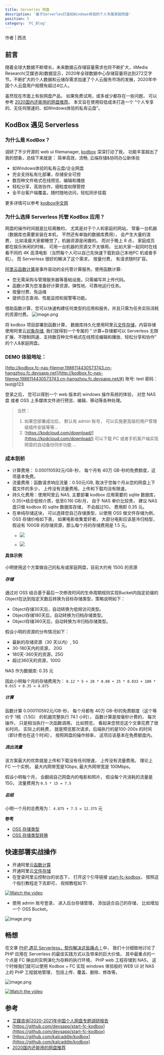 ```yaml
---
title: Serverles 网盘
description: '基于Serverles打造如Windows体验的个人专属家庭网盘'
position: 5
category: 'FC_Blog'
---
```


作者 | 西流

## 前言
随着全球大数据不断增长，未来数据云存储容量需求也将不断扩大，iiMedia Research(艾媒咨询)数据显示，2020年全球数据中心存储容量将达到272艾字节。不断扩大的个人数据和云储存需求加速了个人云服务市场的发展，2020年中国个人云盘用户规模有超过4亿人。

虽然现在市面上有些网盘产品， 如果免费试用，或多或少都存在一些问题， 可以参考 [2020国内还能用的网盘推荐](https://zhuanlan.zhihu.com/p/107343480)。 本文旨在使用较低成本打造一个 “个人专享的、无任何限速的、如Windows体验的私有云盘”。
## KodBox 遇见 Serverless
### 为什么是 KodBox？

调研了不少开源的 web ui filemanager, [kodbox](https://github.com/kalcaddle/kodbox)  深深打动了我， 功能丰富超出了我的想象，总结下来就是：
简单高效，流畅, 云端存储&协同办公新体验

- 如Windows体验的私有云盘/企业网盘
- 完全支持私有化部署，存储安全可控
- 数百种文件格式在线预览、编辑和播放
- 轻松分享，高效协作，细粒度权限管控
- 全平台客户端覆盖，随时随地访问，轻松同步挂载

更多详情可以参考 [kodbox中文网](https://kodcloud.com/#lang=zh_CN)

### 为什么选择 Serverless 托管 KodBox 应用？
网盘的操作时间就是比较离散的， 尤其是对于个人和家庭的网站， 常备一台机器（数据库也需要安装在本机， 不然还有单独的数据库费用）， 会产生大量的浪费， 比如凌晨大家都睡觉了，机器资源是闲置的。 而对于晚上 8 点， 家庭成员都在娱乐休闲的时候， 可用一台机器的资源又不太够用， 比如大家一起同时在线看不同的 4K 高清电影（当然每个人可以自己先快速下载到自己本地PC 机或者手机）。 而 Serverless 很好的解决了这个需求， 按量付费， 有请求随时扩容。

[阿里云函数计算](https://help.aliyun.com/document_detail/52895.html)是事件驱动的全托管计算服务。使用函数计算:

- 您无需采购与管理服务器等基础设施，只需编写并上传代码。
- 函数计算为您准备好计算资源，弹性地、可靠地运行任务。
- 按量付费、免运维
- 提供日志查询、性能监控和报警等功能。

借助函数计算，您可以快速构建任何类型的应用和服务，并且只需为任务实际消耗的资源付费。
![image.png](https://img.alicdn.com/imgextra/i3/O1CN01mw9qWt1skjudf9ALV_!!6000000005805-2-tps-772-324.png)

将 kodbox 项目部署到函数计算， 数据库持久化使用阿里云[文件存储](https://help.aliyun.com/product/27516.html)，内容存储使用阿里云[对象存储](https://help.aliyun.com/product/31815.html),  我们就得到一个专属的 " 计算+存储都可以 Serverless 无限扩展、不限制网速、支持数百种文件格式在线预览编辑和播放、轻松分享和协作" 的个人&家庭网盘。

### DEMO 体验地址：
[http://kodbox.fc-nas-filemgr.1986114430573743.cn-hangzhou.fc.devsapp.net](http://kodbox.fc-nas-filemgr.1986114430573743.cn-hangzhou.fc.devsapp.net/#)
账号:  test     密码：test@123

登录之后， 您可以得到一个 web 版本的 windows 操作系统的体验， 对您 NAS 盘 或者 OSS 上多媒体文件进行预览、编辑、移动等各种处理。
> 当然：
> 1. 如果您部署成功后， 默认有 admin 账号， 可以实施更高级的用户管理级插件安装等等...
> 1. [https://kodcloud.com/download/](https://kodcloud.com/download/) 可以下载 PC 或者手机客户端实现网盘的自动备份同步功能   ...

### 成本剖析

- 计算费用： 0.000110592元/GB-秒， 每个月有 40万 GB-秒的免费额度，这项基本免费。
- 流量费用：函数请求响应流量：0.50元/GB,  取决于您每个月从您的网盘上下载文件的多少， 上传没有流量费用。上传和下载均没有限速。
- 持久化费用：使用阿里云 NAS,  主要部署 kodbox 应用需要的 sqlite 数据库， 0.35(*结合低频介质，低至0.19) GB/月， 由于 NAS 单价比较贵， 建议 NAS 盘只做 kodbox 的 sqlite 数据库存储， 不会超过1G， 费用即 0.35 元。
- 在单纯存储这块， 可以选择您自己存储类型，以使用 OSS 做文件存储为例， OSS 存储价格如下表， 如果电影收集爱好者， 大部分电影应该是冷归档型，假设有 100GB 的存储资源，那么每个月的存储费用是 1.5 元。
   - ![](https://img.alicdn.com/imgextra/i1/O1CN01GEic5J1LpQdg2ASdO_!!6000000001348-2-tps-2448-166.png#crop=0&crop=0&crop=1&crop=1&id=WaALO&originHeight=166&originWidth=2448&originalType=binary&ratio=1&rotation=0&showTitle=false&status=done&style=none&title=)

   - ![](https://img.alicdn.com/imgextra/i2/O1CN01e6dygX1znDLioRfQe_!!6000000006758-2-tps-1210-756.png#crop=0&crop=0&crop=1&crop=1&id=fGB0B&originHeight=756&originWidth=1210&originalType=binary&ratio=1&rotation=0&showTitle=false&status=done&style=none&title=)

#### 具体示例
小明使用这个方案做自己的私有或家庭网盘，目前大约有 150G 的资源

##### 存储
通过对 OSS 结合基于最后一次修改时间的生命周期规则实现Bucket内指定前缀的Object在达到指定天数后转换为目标存储类型，策略说明如下：

- Object存储30天后，自动转换为低频访问类型。
- Object存储180天后，自动转换为归档存储类型。
- Object存储360天后，自动转换为冷归档存储类型。

假设小明的资源的分布情况如下：
- 最新的存储资源（30 天以内）, 5G
- 30-180天内的资源， 20G
- 180天-360天的资源，25G
- 超过360天的资源，100G

NAS 作为数据库: 0.35 元

因此小明每个月的存储费用为： `0.12 * 5 + 20 * 0.08 + 25 * 0.033 + 100 * 0.015 + 0.35 = 4.875`

##### 计算
函数计算 0.000110592元/GB-秒， 每个月都有 40万 GB-秒的免费额度（这个等价于 1核（1.5G） 的机器完整执行 74.1 小时）， 函数计算是按毫秒计费的， 每次操作， 只是相当执行一次函数调用， 比如预览， 看起来您预览这个文章花费了很长时间， 实际上的耗费， 就是预览那次请求，后端执行的是100-200s 的时间（即计费也在这个时间）， 按照网盘的操作频率， 这项应该基本在免费额度内。

##### 流出流量
该方案最大的优势就是上传和下载没有任何限速， 上传没有流量费用。 理论上 FC 一个实例， 最大内网带宽是1Gbps,  最大外网带宽是 100Mbps。

假设小明每个月， 会翻阅自己网盘内的电影和照片， 假设每个月消耗的流量是 15G， 流量费用为 `0.5 * 15 = 7.5`

##### 总结
小明一个月的总费用为： `4.875 + 7.5 = 12.375` 元

**参考**
- [OSS 存储类型](https://help.aliyun.com/document_detail/51374.html)
- [OSS 存储类型转换](https://help.aliyun.com/document_detail/90090.html)

## 快速部署实战操作

- 开通阿里云[函数计算](https://fc.console.aliyun.com/fc/overview)
- 开通阿里云[文件存储](https://nasnext.console.aliyun.com/)
- 在登录阿里云控制台的状态下， 打开这个引导链接 [start-fc-kodbox](https://fcnext.console.aliyun.com/applications/create?template=start-fc-kodbox)， 按照这个指引教程走下去即可， 视频教程如下:

[![Watch the video](https://img.alicdn.com/imgextra/i2/O1CN010l6Rvp1V5lJRzicKq_!!6000000002602-0-tps-1072-654.jpg)](https://images.devsapp.cn/application/kodbox/kodbox-deploy.mp4)

- 使用 admin 账号登录， 进入后台存储管理， 添加适合自己的存储， 比如增加一个 OSS Bucket。

![image.png](https://img.alicdn.com/imgextra/i1/O1CN01PIZPiL1Mmy8ZIoBKl_!!6000000001478-2-tps-1210-756.png)

## 畅想
在文章 [PHP 遇见 Serverless，帮你解决这些痛点！](./PHP%E9%81%87%E8%A7%81Serverless.md)中， 我们十分细致地讨论了 PHP 应用在 Serverless 的最佳实践方式以及带来的巨大价值， 其中最重点的一个点是 FC 弹出的实例演化为存粹的执行环境， PHP web 工程存储到 NAS， 这个时候我们就可以使用 Kodbox + FC 实现 windows 体验般的 WEB UI 对 NAS 上的 PHP 工程就地管理， 包括上传、覆盖、删除、修改等。

![image.png](https://img.alicdn.com/imgextra/i4/O1CN01DqdTpD1TKIeaC1UPa_!!6000000002363-2-tps-2352-1238.png)

[![Watch the video](https://img.alicdn.com/imgextra/i2/O1CN010l6Rvp1V5lJRzicKq_!!6000000002602-0-tps-1072-654.jpg)](https://images.devsapp.cn/application/kodbox/kodbox_for_php_dev.mp4)

## 参考

- [艾媒咨询|2020-2021年中国个人网盘专题调研报告](https://www.iimedia.cn/c400/75531.html)
- [https://github.com/devsapp/start-fc-kodbox](https://github.com/devsapp/start-fc-kodbox)
- [https://github.com/kalcaddle/kodbox](https://github.com/kalcaddle/kodbox)
- [2020国内还能用的网盘推荐](https://zhuanlan.zhihu.com/p/107343480)
